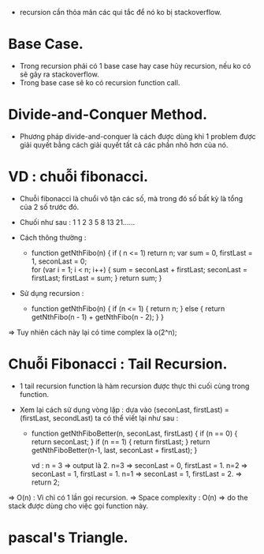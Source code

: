 - recursion cần thỏa mãn các qui tắc để nó ko bị stackoverflow.
# Base Case.
- Trong recursion phải có 1 base case hay case hủy recursion, nếu ko có sẽ gây ra stackoverflow. 
- Trong base case sẽ ko có recursion function call.
# Divide-and-Conquer Method.
- Phương pháp divide-and-conquer là cách được dùng khi 1 problem được giải quyết bằng cách giải quyết tất cả các phần nhỏ hơn của nó.

# VD : chuỗi fibonacci.
- Chuỗi fibonacci là chuổi vô tận các số, mà trong đó số bất kỳ là tổng của 2 số trước đó.
- Chuối như sau : 1 1 2 3 5 8 13 21......
- Cách thông thường :

    + function getNthFibo(n) {
       if ( n <= 1) return n;
       var sum = 0,
       firstLast = 1,
       seconLast = 0;   
       for (var i = 1; i < n; i++) {
           sum = seconLast + firstLast;
           seconLast = firstLast;
           firstLast = sum;
       }
       return sum;
     }


- Sử dụng recursion :

    + function getNthFibo(n) {
        if (n <= 1) {
            return n;
        } else {
            return getNthFibo(n - 1) + getNthFibo(n - 2);
        }
      }

=> Tuy nhiên cách này lại có time complex là o(2^n);

# Chuỗi Fibonacci : Tail Recursion.
- 1 tail recursion function là hàm recursion được thực thi cuối cùng trong function.
- Xem lại cách sử dụng vòng lặp : dựa vào (seconLast, firstLast) = (firstLast, secondLast) ta có thể viết lại như sau :

    + function getNthFiboBetter(n, seconLast, firstLast) {
         if (n == 0) {
            return seconLast;
         }
         if (n == 1) {
            return firstLast;
         }
         return getNthFiboBetter(n-1, last, seconLast + firstLast);
      }

      vd : n = 3 => output là 2.
      n=3 => seconLast = 0, firstLast = 1.
      n=2 => seconLast = 1, firstLast = 1.
      n=1 => seconLast = 1, firstLast = 2.  => return 2;

=> O(n) : Vì chỉ có 1 lần gọi recursion.
=> Space complexity : O(n) => do the stack được dùng cho việc gọi function này.



# pascal's Triangle.


